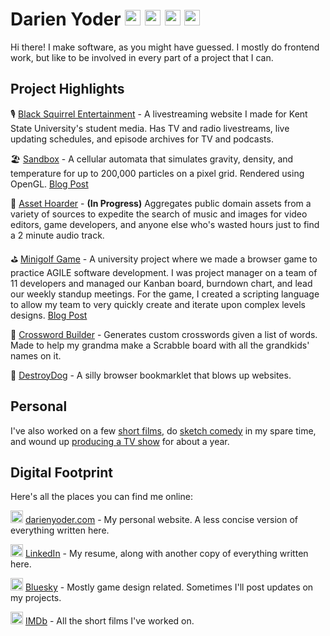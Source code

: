 # Darien Yoder <a href="https://darienyoder.com"><img src="https://images.vexels.com/media/users/3/205387/isolated/preview/9e5a4a16e78a187fc3e47fc6e2c5f03a-internet-website-icon-stroke.png" height="25" alt="Website"  /></a> <a href="https://www.linkedin.com/in/darienyoder"><img src="https://content.linkedin.com/content/dam/me/news/en-us/icons/Social_Icons_linkedin.svg.original.svg" height="25" alt="LinkedIn"  /></a> <a href="https://universeodon.com/@Darien"><img src="https://joinmastodon.org/logos/logo-purple.svg" height="25" alt="Mastodon"  /></a> <a href="https://bsky.app/profile/darien.ink"><img src="https://upload.wikimedia.org/wikipedia/commons/7/7a/Bluesky_Logo.svg" height="25" alt="Bluesky"  /></a>

Hi there! I make software, as you might have guessed. I mostly do frontend work, but like to be involved in every part of a project that I can.

## Project Highlights

🎙️ [Black Squirrel Entertainment](https://blacksquirrelentertainment.com) - A livestreaming website I made for Kent State University's student media. Has TV and radio livestreams, live updating schedules, and episode archives for TV and podcasts.

🏖️ [Sandbox](https://github.com/darienyoder/new-sand) - A cellular automata that simulates gravity, density, and temperature for up to 200,000 particles on a pixel grid. Rendered using OpenGL. [Blog Post](https://darienyoder.com/falling-sand)

🐲 [Asset Hoarder](https://assethoarder.net) - **(In Progress)** Aggregates public domain assets from a variety of sources to expedite the search of music and images for video editors, game developers, and anyone else who's wasted hours just to find a 2 minute audio track.

⛳ [Minigolf Game](https://github.com/darienyoder/software-engineering-team-beta) - A university project where we made a browser game to practice AGILE software development. I was project manager on a team of 11 developers and managed our Kanban board, burndown chart, and lead our weekly standup meetings. For the game, I created a scripting language to allow my team to very quickly create and iterate upon complex levels designs. [Blog Post](https://darienyoder.com/minigolf)

🧩 [Crossword Builder](https://darienyoder.com/crossword-builder/) - Generates custom crosswords given a list of words. Made to help my grandma make a Scrabble board with all the grandkids' names on it.

🐶 [DestroyDog](https://github.com/darienyoder/destroydog-bookmarklet) - A silly browser bookmarklet that blows up websites.

## Personal

I've also worked on a few [short films](https://darienyoder.com/film), do [sketch comedy](https://www.imdb.com/title/tt33995737/) in my spare time, and wound up [producing a TV show](https://darienyoder.com/tv-bumpers) for about a year.

## Digital Footprint

Here's all the places you can find me online:

<img src="https://images.vexels.com/media/users/3/205387/isolated/preview/9e5a4a16e78a187fc3e47fc6e2c5f03a-internet-website-icon-stroke.png" height="20" alt="Website"  /> <a href="https://darienyoder.com">darienyoder.com</a> - My personal website. A less concise version of everything written here.

<img src="https://content.linkedin.com/content/dam/me/news/en-us/icons/Social_Icons_linkedin.svg.original.svg" height="20" alt="LinkedIn"  /> <a href="https://www.linkedin.com/in/darienyoder">LinkedIn</a> - My resume, along with another copy of everything written here.

<img src="https://upload.wikimedia.org/wikipedia/commons/7/7a/Bluesky_Logo.svg" height="20" alt="Bluesky"  /> <a href="https://bsky.app/profile/darien.ink">Bluesky</a> - Mostly game design related. Sometimes I'll post updates on my projects.

<img src="https://upload.wikimedia.org/wikipedia/commons/c/cc/IMDb_Logo_Square.svg" height="20" alt="IMDb"  /> <a href="https://www.imdb.com/name/nm16386014/">IMDb</a> - All the short films I've worked on.








